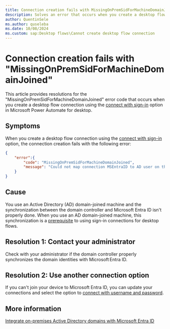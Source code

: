```yaml
---
title: Connection creation fails with MissingOnPremSidForMachineDomainJoined
description: Solves an error that occurs when you create a desktop flow connection using the connect with sign-in option in Microsoft Power Automate for desktop.
author: QuentinSele
ms.author: quseleba
ms.date: 10/08/2024
ms.custom: sap:Desktop flows\Cannot create desktop flow connection
---
```

# Connection creation fails with "MissingOnPremSidForMachineDomainJoined"

This article provides resolutions for the "MissingOnPremSidForMachineDomainJoined" error code that occurs when you create a desktop flow connection using the [connect with sign-in](/power-automate/desktop-flows/desktop-flow-connections#connect-with-sign-in-for-attended-runs) option in Microsoft Power Automate for desktop.

## Symptoms

When you create a desktop flow connection using the [connect with sign-in](/power-automate/desktop-flows/desktop-flow-connections#connect-with-sign-in-for-attended-runs) option, the connection creation fails with the following error:

```json
{
    "error":{
        "code": "MissingOnPremSidForMachineDomainJoined",
        "message": "Could not map connection MSEntraID to AD user on the target domain-joined machine. Please check with your domain admin that onpremisesSecurityIdentifier is synced with MSEntra."  
    }    
}
```

## Cause

You use an Active Directory (AD) domain-joined machine and the synchronization between the domain controller and Microsoft Entra ID isn't properly done. When you use an AD domain-joined machine, this synchronization is a [prerequisite](/power-automate/desktop-flows/desktop-flow-connections#prerequisites) to using sign-in connections for desktop flows.

## Resolution 1: Contact your administrator

Check with your administrator if the domain controller properly synchronizes the domain identities with Microsoft Entra ID.

## Resolution 2: Use another connection option

If you can't join your device to Microsoft Entra ID, you can update your connections and select the option to [connect with username and password](/power-automate/desktop-flows/desktop-flow-connections#connect-with-username-and-password).

## More information

[Integrate on-premises Active Directory domains with Microsoft Entra ID](/azure/architecture/reference-architectures/identity/azure-ad)
